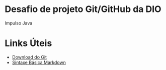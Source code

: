 # Desafio de projeto Git/GitHub da DIO
Impulso Java

# Links Úteis
 - [Download do Git](https://git-scm.com/)
 - [Sintaxe Básica Markdown](https://www.markdownguide.org/basic-syntax/)

